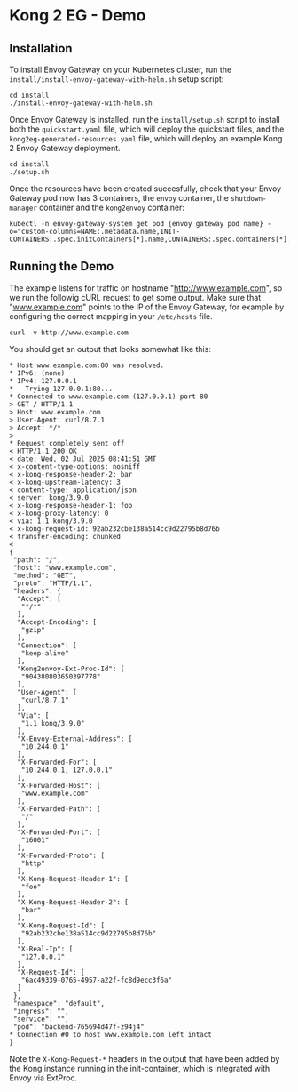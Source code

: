# Kong 2 EG - Demo

## Installation

To install Envoy Gateway on your Kubernetes cluster, run the `install/install-envoy-gateway-with-helm.sh` setup script:

```
cd install
./install-envoy-gateway-with-helm.sh
```

Once Envoy Gateway is installed, run the `install/setup.sh` script to install both the `quickstart.yaml` file, which will deploy the quickstart files, and the `kong2eg-generated-resources.yaml` file, which will deploy an example Kong 2 Envoy Gateway deployment.

```
cd install
./setup.sh
```

Once the resources have been created succesfully, check that your Envoy Gateway pod now has 3 containers, the `envoy` container, the `shutdown-manager` container and the `kong2envoy` container:

```
kubectl -n envoy-gateway-system get pod {envoy gateway pod name} -o="custom-columns=NAME:.metadata.name,INIT-CONTAINERS:.spec.initContainers[*].name,CONTAINERS:.spec.containers[*].name"
```

## Running the Demo

The example listens for traffic on hostname "http://www.example.com", so we run the followig cURL request to get some output. Make sure that "www.example.com" points to the IP of the Envoy Gateway, for example by configuring the correct mapping in your `/etc/hosts` file.

```
curl -v http://www.example.com
```

You should get an output that looks somewhat like this:

```
* Host www.example.com:80 was resolved.
* IPv6: (none)
* IPv4: 127.0.0.1
*   Trying 127.0.0.1:80...
* Connected to www.example.com (127.0.0.1) port 80
> GET / HTTP/1.1
> Host: www.example.com
> User-Agent: curl/8.7.1
> Accept: */*
> 
* Request completely sent off
< HTTP/1.1 200 OK
< date: Wed, 02 Jul 2025 08:41:51 GMT
< x-content-type-options: nosniff
< x-kong-response-header-2: bar
< x-kong-upstream-latency: 3
< content-type: application/json
< server: kong/3.9.0
< x-kong-response-header-1: foo
< x-kong-proxy-latency: 0
< via: 1.1 kong/3.9.0
< x-kong-request-id: 92ab232cbe138a514cc9d22795b8d76b
< transfer-encoding: chunked
< 
{
 "path": "/",
 "host": "www.example.com",
 "method": "GET",
 "proto": "HTTP/1.1",
 "headers": {
  "Accept": [
   "*/*"
  ],
  "Accept-Encoding": [
   "gzip"
  ],
  "Connection": [
   "keep-alive"
  ],
  "Kong2envoy-Ext-Proc-Id": [
   "904380803650397778"
  ],
  "User-Agent": [
   "curl/8.7.1"
  ],
  "Via": [
   "1.1 kong/3.9.0"
  ],
  "X-Envoy-External-Address": [
   "10.244.0.1"
  ],
  "X-Forwarded-For": [
   "10.244.0.1, 127.0.0.1"
  ],
  "X-Forwarded-Host": [
   "www.example.com"
  ],
  "X-Forwarded-Path": [
   "/"
  ],
  "X-Forwarded-Port": [
   "16001"
  ],
  "X-Forwarded-Proto": [
   "http"
  ],
  "X-Kong-Request-Header-1": [
   "foo"
  ],
  "X-Kong-Request-Header-2": [
   "bar"
  ],
  "X-Kong-Request-Id": [
   "92ab232cbe138a514cc9d22795b8d76b"
  ],
  "X-Real-Ip": [
   "127.0.0.1"
  ],
  "X-Request-Id": [
   "6ac49339-0765-4957-a22f-fc8d9ecc3f6a"
  ]
 },
 "namespace": "default",
 "ingress": "",
 "service": "",
 "pod": "backend-765694d47f-z94j4"
* Connection #0 to host www.example.com left intact
}
```

Note the `X-Kong-Request-*` headers in the output that have been added by the Kong instance running in the init-container, which is integrated with Envoy via ExtProc.